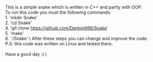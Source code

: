 This is a simple snake which is written in C++ and partly with OOP. \
To run this code you must the following commands: \
	1. 'mkdir Snake' \
	2. 'cd Snake' \
	4. 'git clone https://github.com/Danton666/Snake' \
	5. 'make' \
	6. './Snake'
\\
After these steps you can change and improve the code. \
P.S: this code was written on Linux and tested there. \
\
Have a good day :) \
